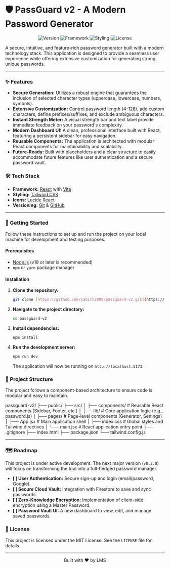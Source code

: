 # 🛡️ PassGuard v2 - A Modern Password Generator

<p align="center">
  <img src="https://img.shields.io/badge/version-v0.2.2-blueviolet" alt="Version">
  <img src="https://img.shields.io/badge/framework-React-blue" alt="Framework">
  <img src="https://img.shields.io/badge/styling-TailwindCSS-cyan" alt="Styling">
  <img src="https://img.shields.io/badge/license-MIT-green" alt="License">
</p>

A secure, intuitive, and feature-rich password generator built with a modern technology stack. This application is designed to provide a seamless user experience while offering extensive customization for generating strong, unique passwords.

---

### ✨ Features

- **Secure Generation:** Utilizes a robust engine that guarantees the inclusion of selected character types (uppercase, lowercase, numbers, symbols).
- **Extensive Customization:** Control password length (4-128), add custom characters, define prefixes/suffixes, and exclude ambiguous characters.
- **Instant Strength Meter:** A visual strength bar and text label provide immediate feedback on your password's complexity.
- **Modern Dashboard UI:** A clean, professional interface built with React, featuring a persistent sidebar for easy navigation.
- **Reusable Components:** The application is architected with modular React components for maintainability and scalability.
- **Future-Ready:** Built with placeholders and a clear structure to easily accommodate future features like user authentication and a secure password vault.

### 🛠️ Tech Stack

- **Framework:** [React](https://react.dev/) with [Vite](https://vitejs.dev/)
- **Styling:** [Tailwind CSS](https://tailwindcss.com/)
- **Icons:** [Lucide React](https://lucide.dev/)
- **Versioning:** [Git](https://git-scm.com/) & [GitHub](https://github.com)

---

### 🚀 Getting Started

Follow these instructions to set up and run the project on your local machine for development and testing purposes.

#### Prerequisites

- [Node.js](https://nodejs.org/) (v18 or later is recommended)
- `npm` or `yarn` package manager

#### Installation

1.  **Clone the repository:**
    ```bash
    git clone [https://github.com/sabith2000/passguard-v2.git](https://github.com/sabith2000/passguard-v2.git)
    ```

2.  **Navigate to the project directory:**
    ```bash
    cd passguard-v2
    ```

3.  **Install dependencies:**
    ```bash
    npm install
    ```

4.  **Run the development server:**
    ```bash
    npm run dev
    ```
    The application will now be running on `http://localhost:5173`.

### 📂 Project Structure

The project follows a component-based architecture to ensure code is modular and easy to maintain.


passguard-v2/
├── public/
├── src/
│   ├── components/       # Reusable React components (Sidebar, Footer, etc.)
│   ├── lib/              # Core application logic (e.g., password.js)
│   ├── pages/            # Page-level components (Generator, Settings)
│   ├── App.jsx           # Main application shell
│   ├── index.css         # Global styles and Tailwind directives
│   └── main.jsx          # React application entry point
├── .gitignore
├── index.html
├── package.json
└── tailwind.config.js


---

### 🗺️ Roadmap

This project is under active development. The next major version (`v0.3.0`) will focus on transforming the tool into a full-fledged password manager.

- **[ ] User Authentication:** Secure sign-up and login (email/password, Google).
- **[ ] Secure Cloud Vault:** Integration with Firestore to save and sync passwords.
- **[ ] Zero-Knowledge Encryption:** Implementation of client-side encryption using a Master Password.
- **[ ] Password Vault UI:** A new dashboard to view, edit, and manage saved passwords.

### 📄 License

This project is licensed under the MIT License. See the `LICENSE` file for details.

---

<p align="center">
  Built with ❤️ by LMS
</p>
